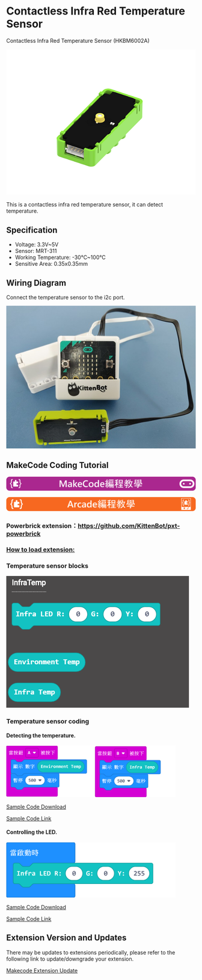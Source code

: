 # Contactless Infra Red Temperature Sensor

Contactless Infra Red Temperature Sensor (HKBM6002A)

![](./PWmodules/images/image--003.png)

This is a contactless infra red temperature sensor, it can detect temperature.

## Specification

- Voltage: 3.3V~5V
- Sensor: MRT-311
- Working Temperature: -30°C~100°C
- Sensitive Area: 0.35x0.35mm

## Wiring Diagram

Connect the temperature sensor to the i2c port.

![](./PWmodules/images/infraCon.jpg)

## MakeCode Coding Tutorial

![](./PWmodules/images/mcbanner.png)

![](../meowbit/images/acbanner.png)

### Powerbrick extension：https://github.com/KittenBot/pxt-powerbrick

### [How to load extension:](../Makecode/powerBrickMC)

### Temperature sensor blocks

![](./PWmodules/images/infratempblocks.png)

### Temperature sensor coding

#### Detecting the temperature.

![](./PWmodules/images/infratempcode.png)

[Sample Code Download](https://bit.ly/ContactlessIRSampleHex)

[Sample Code Link](https://makecode.microbit.org/_1EDarvXwJ3bA)

#### Controlling the LED.

![](./PWmodules/images/infraLEDcode.png)

[Sample Code Download](https://bit.ly/ContactlessIRSampleHex)

[Sample Code Link](https://makecode.microbit.org/_2F4YLsCpF9fd)

## Extension Version and Updates

There may be updates to extensions periodically, please refer to the following link to update/downgrade your extension.

[Makecode Extension Update](../../../Makecode/makecode_extensionUpdate)
